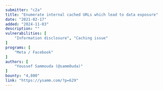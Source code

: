 ```yaml
---
submitter: "c2a"
title: "Enumerate internal cached URLs which lead to data exposure"
date: "2021-02-17"
added: "2024-11-03"
description: ""
vulnerabilities: [
    "Information disclosure", "Caching issue"
]
programs: [
    "Meta / Facebook"
]
authors: [
    "Youssef Sammouda (@samm0uda)"
]
bounty: "4,800"
link: "https://ysamm.com/?p=629"
---
```




